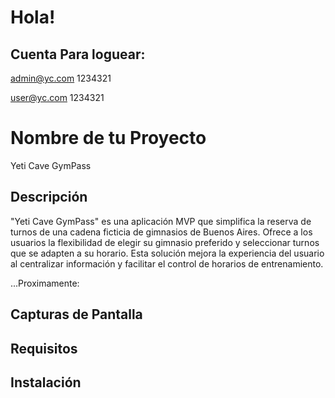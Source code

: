 # Hola!
## Cuenta Para loguear:

admin@yc.com
1234321

user@yc.com
1234321



# Nombre de tu Proyecto 
Yeti Cave GymPass

## Descripción
"Yeti Cave GymPass" es una aplicación MVP que simplifica la reserva de turnos de una cadena ficticia de gimnasios de Buenos Aires. Ofrece a los usuarios la flexibilidad de elegir su gimnasio preferido y seleccionar turnos que se adapten a su horario. Esta solución mejora la experiencia del usuario al centralizar información y facilitar el control de horarios de entrenamiento.





...Proximamente:
## Capturas de Pantalla


## Requisitos


## Instalación
